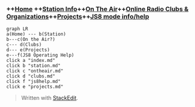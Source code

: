 
### ++[Home](index.md) ++[Station Info](station.md)++[On The Air](ontheair.md)++[Online Radio Clubs & Organizations](clubs.md)++[Projects](projects.md)++[JS8 mode info/help](js8help.md)
```mermaid
graph LR
a(Home) --- b(Station)
b---c(On the Air?)
c--- d(Clubs) 
d--- e(Projects)
e---f(JS8 Operating Help)
click a "index.md"
click b "station.md"
click c "ontheair.md"
click d "clubs.md"
click f "js8help.md"
click e "projects.md"
```
> Written with [StackEdit](https://stackedit.io/).
<!--stackedit_data:
eyJoaXN0b3J5IjpbLTE1MzA1MDc4NDNdfQ==
-->